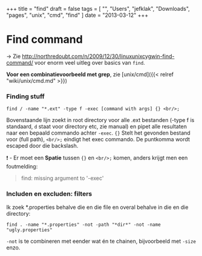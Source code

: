 +++
title = "find"
draft = false
tags = [
    "",
    "Users",
    "jefklak",
    "Downloads",
    "pages",
    "unix",
    "cmd",
    "find"
]
date = "2013-03-12"
+++
# Find command 

-> Zie http://northredoubt.com/n/2009/12/30/linuxunixcygwin-find-command/ voor enorm veel uitleg over basics van `find`.

**Voor een combinatievoorbeeld met grep**, zie [unix/cmd]({{< relref "wiki/unix/cmd.md" >}})

### Finding stuff 

```
find / -name "*.ext" -type f -exec [command with args] {} <br/>;
```

Bovenstaande lijn zoekt in root directory voor alle .ext bestanden (-type f is standaard, `d` staat voor directory etc, zie manual) en pipet alle resultaten naar een bepaald commando achter `-exec`. `{}` Stelt het gevonden bestand voor (full path), `<br/>;` eindigt het exec commando. De puntkomma wordt escaped door die backslash. 

:exclamation: - Er moet een **Spatie** tussen `{}` en `<br/>;` komen, anders krijgt men een foutmelding: 

> find: missing argument to '-exec'

### Includen en excluden: filters 

Ik zoek *.properties behalve die en die file en overal behalve in die en die directory:

```
find . -name "*.properties" -not -path "*dir*" -not -name "ugly.properties"
```

`-not` is te combineren met eender wat én te chainen, bijvoorbeeld met `-size` enzo.
